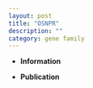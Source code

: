 ```yaml
---
layout: post
title: "OSNPR"
description: ""
category: gene family
---
```


* **Information**  

* **Publication**  


